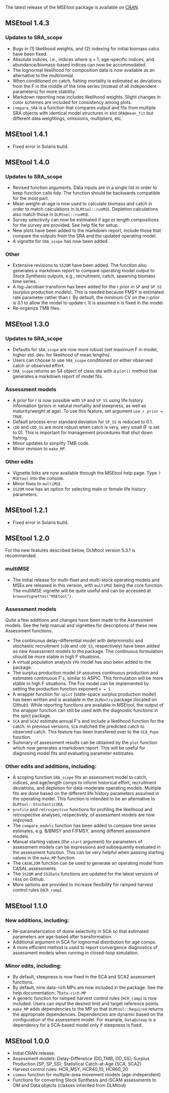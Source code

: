The latest release of the MSEtool package is available on [CRAN](https://CRAN.R-project.org/package=MSEtool).

## MSEtool 1.4.3

### Updates to SRA_scope
- Bugs in (1) likelihood weights, and (2) indexing for initial biomass calcs have been fixed.
- Absolute indices, i.e., indices where q = 1, age-specific indices, and abundance/biomass-based indices can now be accommodated.
- The lognormal likelihood for composition data is now available as an alternative to the multinomial.
- When conditioned on catch, fishing mortality is estimated as deviations from the F in the middle of the time series (instead of all independent parameters) for more stability.
- Markdown reporting now includes likelihood weights. Slight changes in color schemes are included for consistency among plots. 
- `compare_SRA` is a function that compares output and fits from multiple SRA objects with identical model structures in slot `SRA@mean_fit` but different data weightings, omissions, multipliers, etc.

## MSEtool 1.4.1
- Fixed error in Solaris build.

## MSEtool 1.4.0

### Updates to SRA_scope 
- Revised function arguments. Data inputs are in a single list in order to keep function calls tidy. The function should be backwards compatible for the most part.
- Mean weight-at-age is now used to calculate biomass and catch in order to match calculations in `DLMtool::runMSE`. Depletion calculations also match those in `DLMtool::runMSE`.
- Survey selectivity can now be estimated if age or length compositions for the survey are provided. See help file for setup.
- New plots have been added to the markdown report, include those that compare the outputs from the SRA and the updated operating model.
- A vignette for `SRA_scope` has now been added.

### Other
- Extensive revisions to `SS2OM` have been added. The function also generates a markdown report to compare operating model output to Stock Synthesis outputs, e.g., recruitment, catch, spawning biomass time series.
- A log-Jacobian transform has been added for the r prior in `SP` and `SP_SS` (surplus production models). This is needed because FMSY is estimated rate parameter rather than r. By default, the minimum CV on the r-prior is 0.1 to allow the model to update r. It is assumed n is fixed in the model. 
- Re-organize TMB files.

## MSEtool 1.3.0

### Updates to SRA_scope
- Defaults for `SRA_scope` are now more robust (set maximum F in model, higher std. dev. for likelihood of mean lengths).
- Users can choose to use `SRA_scope` conditioned on either observed catch or observed effort. 
- `SRA_scope` returns an S4 object of class `SRA` with a `plot()` method that generates a markdown report of model fits.

### Assessment models
- A prior for r is now possible with `SP` and `SP_SS` using life history information (priors in natural mortality and steepness, as well as maturity/weight at age). To use this feature, set argument `use_r_prior = TRUE`.
- Default process error standard deviation for `SP_SS` is reduced to 0.1.
- `cDD` and `cDD_SS` are more robust when catch is very, very small (F is set to 0). This is important for management procedures that shut down fishing.
- Minor updates to simplify TMB code.
- Minor revision to `make_MP`.

### Other edits
- Vignette links are now available through the MSEtool help page. Type `?MSEtool` into the console.
- Minor fixes to `multiMSE`.
- `SS2OM` now has an option for selecting male or female life history parameters.

## MSEtool 1.2.1
- Fixed error in Solaris build.

## MSEtool 1.2.0
For the new features described below, DLMtool version 5.3.1 is recommended.

### multiMSE
- The initial release for multi-fleet and multi-stock operating models and MSEs are released in this version, with `multiMSE` being the core function. The multiMSE vignette will be quite useful and can be accessed at `browseVignettes("MSEtool")`.

### Assessment models

Quite a few additions and changes have been made to the Assessment models. See the help manual and vignettes for descriptions of these new Assessment functions.

- The continuous delay-differential model with deterministic and stochastic recruitment (`cDD` and `cDD_SS`, respectively) have been added as new Assessment models to the package. The continuous formulation should be more stable in high F situations.
- A virtual population analysis `VPA` model has also been added to the package.
- The surplus production model `SP` assumes continuous production and estimates continuous F's, similar to ASPIC. This formulation will be more stable in high F situations. The Fox model can be implemented by setting the production function exponent `n = 1`.
- A wrapper function for `spict` (state-space surplus production model) has been written and is available in the `DLMextra` package (located on Github). While reporting functions are available in MSEtool, the output of the wrapper function can still be used with the diagnostic functions in the spict package.
- `SCA` and `SCA2` estimate annual F's and include a likelihood function for the catch. In previous versions, `SCA` matched the predicted catch to observed catch. This feature has been transfered over to the `SCA_Pope` function.
- Summary of assessment results can be obtained by the `plot` function which now generates a markdown report. This will be useful for diagnosing model fits and evaluating parameter estimates.

### Other edits and additions, including:
- A scoping function `SRA_scope` fits an assessment model to catch, indices, and age/length comps to inform historical effort, recruitment deviations, and depletion for data-moderate operating models. Multiple fits are done based on the different life history parameters assumed in the operating model. This function is intended to be an alternative to `DLMtool::StochasticSRA`.
- `profile` and `retrospective` functions for profiling the likelihood and retrospective analyses, respectively, of assessment models are now improved.
- The `compare_models` function has been added to compare time series estimates, e.g. B/BMSY and F/FMSY, among different assessment models.
- Manual starting values (the `start` argument) for parameters of assessment models can be expressions and subsequently evaluated in the assessment function. This can be very helpful when passing starting values in the `make_MP` function.
- The `CASAL2OM` function can be used to generate an operating model from CASAL assessments.
- The `SS2OM` and `SS2Data` functions are updated for the latest versions of r4ss on Github.
- More options are provided to increase flexibility for ramped harvest control rules (`HCR_ramp`).


## MSEtool 1.1.0

### New additions, including:
- Re-parameterization of dome selectivity in SCA so that estimated parameters are age-based after transformation.
- Additional argument in SCA for lognormal distribution for age comps.
- A more efficient method is used to report convergence diagnostics of assessment models when running in closed-loop simulation.

### Minor edits, including:
- By default, steepness is now fixed in the SCA and SCA2 assessment functions.
- By default, nine data-rich MPs are now included in the package. See the help documentation: ?`Data-rich-MP`
- A generic function for ramped harvest control rules (`HCR_ramp`) is now included. Users can input the desired limit and target reference points.
- `make_MP` adds dependencies to the MP so that `DLMtool::Required` returns the appropriate dependencies. Dependencies are dynamic based on the configuration of the assessment model. For example, `Data@steep` is a dependency for a SCA-based model only if steepness is fixed.


## MSEtool 1.0.0

- Initial CRAN release.
- Assessment models: Delay-Difference (DD_TMB, DD_SS); Surplus Production (SP, SP_SS); Statistical Catch-at-Age (SCA, SCA2)
- Harvest control rules: HCR_MSY, HCR40_10, HCR60_20
- `simmov` function for multiple-area movement models (age-independent)
- Functions for converting Stock Synthesis and iSCAM assessments to OM and Data objects (classes inherited from DLMtool)
